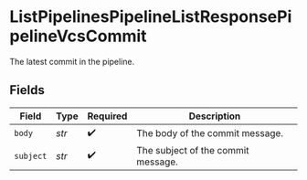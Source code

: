 # ListPipelinesPipelineListResponsePipelineVcsCommit

The latest commit in the pipeline.


## Fields

| Field                              | Type                               | Required                           | Description                        |
| ---------------------------------- | ---------------------------------- | ---------------------------------- | ---------------------------------- |
| `body`                             | *str*                              | :heavy_check_mark:                 | The body of the commit message.    |
| `subject`                          | *str*                              | :heavy_check_mark:                 | The subject of the commit message. |